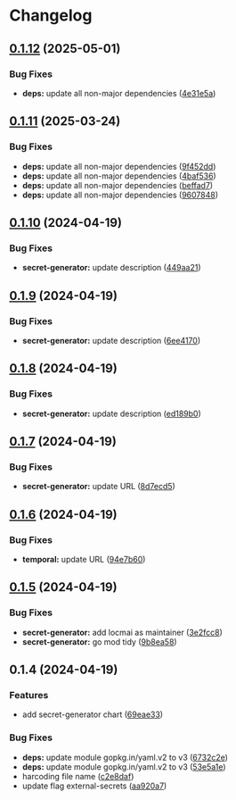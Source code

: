 # Changelog

## [0.1.12](https://github.com/locmai/charts/compare/secret-generator-v0.1.11...secret-generator-v0.1.12) (2025-05-01)


### Bug Fixes

* **deps:** update all non-major dependencies ([4e31e5a](https://github.com/locmai/charts/commit/4e31e5a34157622c3c8ba8c532333f056d7b2d5d))

## [0.1.11](https://github.com/locmai/charts/compare/secret-generator-v0.1.10...secret-generator-v0.1.11) (2025-03-24)


### Bug Fixes

* **deps:** update all non-major dependencies ([9f452dd](https://github.com/locmai/charts/commit/9f452dde3338073e66994213714a507728d910f9))
* **deps:** update all non-major dependencies ([4baf536](https://github.com/locmai/charts/commit/4baf53672fbe1122942c5424ad2bff71ca4cb0b7))
* **deps:** update all non-major dependencies ([beffad7](https://github.com/locmai/charts/commit/beffad70f68f1fce76e22cabbb7e659cee0ddf10))
* **deps:** update all non-major dependencies ([9607848](https://github.com/locmai/charts/commit/96078486e26aee9168901196df18c79a5bf53298))

## [0.1.10](https://github.com/locmai/charts/compare/secret-generator-v0.1.9...secret-generator-v0.1.10) (2024-04-19)


### Bug Fixes

* **secret-generator:** update description ([449aa21](https://github.com/locmai/charts/commit/449aa21b4083c8565016c06fd1fd55206bb43873))

## [0.1.9](https://github.com/locmai/charts/compare/secret-generator-v0.1.8...secret-generator-v0.1.9) (2024-04-19)


### Bug Fixes

* **secret-generator:** update description ([6ee4170](https://github.com/locmai/charts/commit/6ee4170d170794c337f6d6e9fa71fd62904a58fc))

## [0.1.8](https://github.com/locmai/charts/compare/secret-generator-v0.1.7...secret-generator-v0.1.8) (2024-04-19)


### Bug Fixes

* **secret-generator:** update description ([ed189b0](https://github.com/locmai/charts/commit/ed189b0fe6e3c3d0ce2953ab6af00ffc6922fe0b))

## [0.1.7](https://github.com/locmai/charts/compare/secret-generator-v0.1.6...secret-generator-v0.1.7) (2024-04-19)


### Bug Fixes

* **secret-generator:** update URL ([8d7ecd5](https://github.com/locmai/charts/commit/8d7ecd502dd697207e4ffc70d50f17e5c0ca68cb))

## [0.1.6](https://github.com/locmai/charts/compare/secret-generator-v0.1.5...secret-generator-v0.1.6) (2024-04-19)


### Bug Fixes

* **temporal:** update URL ([94e7b60](https://github.com/locmai/charts/commit/94e7b6095feeb854814c9d66598da1a81eda3807))

## [0.1.5](https://github.com/locmai/charts/compare/secret-generator-v0.1.4...secret-generator-v0.1.5) (2024-04-19)


### Bug Fixes

* **secret-generator:** add locmai as maintainer ([3e2fcc8](https://github.com/locmai/charts/commit/3e2fcc824313c0471c4b9e7e3002d85c8cde23b6))
* **secret-generator:** go mod tidy ([9b8ea58](https://github.com/locmai/charts/commit/9b8ea589dbb5ddce938adacd181494a8d4cf91c7))

## 0.1.4 (2024-04-19)


### Features

* add secret-generator chart ([69eae33](https://github.com/locmai/charts/commit/69eae337b5ebf753fb371eec235d2b1550997f37))


### Bug Fixes

* **deps:** update module gopkg.in/yaml.v2 to v3 ([6732c2e](https://github.com/locmai/charts/commit/6732c2ec64774728f52f131201af1fa395b8867b))
* **deps:** update module gopkg.in/yaml.v2 to v3 ([53e5a1e](https://github.com/locmai/charts/commit/53e5a1ed7ff50fcfc246bc59c2a648a11622488b))
* harcoding file name ([c2e8daf](https://github.com/locmai/charts/commit/c2e8daf0a9302e47a5171659acf8a08efbe75beb))
* update flag external-secrets ([aa920a7](https://github.com/locmai/charts/commit/aa920a7284144c8992a83546e0e69c3a55c41e69))
